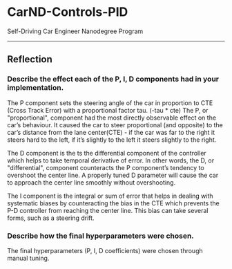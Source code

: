 # CarND-Controls-PID
Self-Driving Car Engineer Nanodegree Program

---


## Reflection

### Describe the effect each of the P, I, D components had in your implementation.

The P component sets the steering angle of the car in proportion to CTE (Cross Track Error) with a proportional factor tau. (-tau * cte)
The P, or "proportional", component had the most directly observable effect on the car’s behaviour. It caused the car to steer proportional (and opposite) to the car’s distance from the lane center(CTE) - if the car was far to the right it steers hard to the left, if it’s slightly to the left it steers slightly to the right.

The D component is the  ts the differential component of the controller which helps to take temporal derivative of error. In other words, the D, or "differential", component counteracts the P component’s tendency to overshoot the center line. A properly tuned D parameter will cause the car to approach the center line smoothly without overshooting.

The I component is the integral or sum of error that helps in dealing with systematic biases by counteracting the bias in the CTE which prevents the P-D controller from reaching the center line. This bias can take several forms, such as a steering drift.

### Describe how the final hyperparameters were chosen.

The final hyperparameters (P, I, D coefficients) were chosen through manual tuning.

